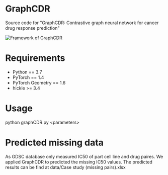 # GraphCDR
Source code for "GraphCDR: Contrastive graph neural network for cancer drug response prediction"

![Framework of GraphCDR](https://github.com/liuxuan666/GraphCDR/blob/main/Framework.png)  

# Requirements
* Python == 3.7
* PyTorch == 1.4
* PyTorch Geometry == 1.6
* hickle >= 3.4

# Usage
python graphCDR.py \<parameters\>
  
# Predicted missing data
As GDSC database only measured IC50 of part cell line and drug paires. We applied GraphCDR to predicted the missing IC50 values. The predicted results can be find at data/Case study (missing pairs).xlsx
